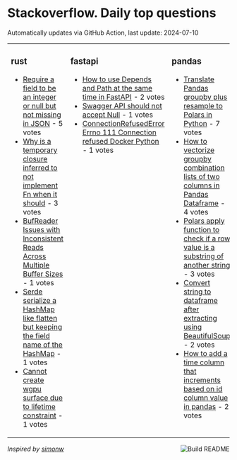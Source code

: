 # Stackoverflow. Daily top questions 

Automatically updates via GitHub Action, last update: <!-- date starts -->2024-07-10<!-- date ends -->


<table><tr><td valign="top" width="33%">

### rust
<!-- rust starts -->
* [Require a field to be an integer or null but not missing in JSON](https://stackoverflow.com/questions/78724893/require-a-field-to-be-an-integer-or-null-but-not-missing-in-json) - 5 votes
* [Why is a temporary closure inferred to not implement Fn when it should](https://stackoverflow.com/questions/78730792/why-is-a-temporary-closure-inferred-to-not-implement-fn-when-it-should) - 3 votes
* [BufReader Issues with Inconsistent Reads Across Multiple Buffer Sizes](https://stackoverflow.com/questions/78726305/bufreader-issues-with-inconsistent-reads-across-multiple-buffer-sizes) - 1 votes
* [Serde serialize a HashMap like flatten but keeping the field name of the HashMap](https://stackoverflow.com/questions/78723480/serde-serialize-a-hashmap-like-flatten-but-keeping-the-field-name-of-the-hashmap) - 1 votes
* [Cannot create wgpu surface due to lifetime constraint](https://stackoverflow.com/questions/78728851/cannot-create-wgpu-surface-due-to-lifetime-constraint) - 1 votes
<!-- rust ends -->
</td><td valign="top" width="34%">


### fastapi
<!-- fastapi starts -->
* [How to use Depends and Path at the same time in FastAPI](https://stackoverflow.com/questions/78725322/how-to-use-depends-and-path-at-the-same-time-in-fastapi) - 2 votes
* [Swagger API  should not accept Null](https://stackoverflow.com/questions/78726520/swagger-api-should-not-accept-null) - 1 votes
* [ConnectionRefusedError Errno 111 Connection refused Docker Python](https://stackoverflow.com/questions/78729345/connectionrefusederror-errno-111-connection-refused-docker-python) - 1 votes
<!-- fastapi ends -->
</td><td valign="top" width="34%">


### pandas
<!-- pandas starts -->
* [Translate Pandas groupby plus resample to Polars in Python](https://stackoverflow.com/questions/78725967/translate-pandas-groupby-plus-resample-to-polars-in-python) - 7 votes
* [How to vectorize groupby combination lists of two columns in Pandas Dataframe](https://stackoverflow.com/questions/78727040/how-to-vectorize-groupby-combination-lists-of-two-columns-in-pandas-dataframe) - 4 votes
* [Polars apply function to check if a row value is a substring of another string](https://stackoverflow.com/questions/78728576/polars-apply-function-to-check-if-a-row-value-is-a-substring-of-another-string) - 3 votes
* [Convert string to dataframe after extracting using BeautifulSoup](https://stackoverflow.com/questions/78723998/convert-string-to-dataframe-after-extracting-using-beautifulsoup) - 2 votes
* [How to add a time column that increments based on id column value in pandas](https://stackoverflow.com/questions/78729621/how-to-add-a-time-column-that-increments-based-on-id-column-value-in-pandas) - 2 votes
<!-- pandas ends -->
</td></tr></table>

<a href="https://github.com/hp0404/hp0404/actions"><img src="https://github.com/hp0404/hp0404/workflows/Build%20README/badge.svg" align="right" alt="Build README"></a> <p>*Inspired by  [simonw](https://github.com/simonw/simonw)*</p>
